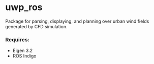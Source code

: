 # uwp_ros

Package for parsing, displaying, and planning over urban wind fields generated by CFD simulation.

### Requires:
- Eigen 3.2
- ROS Indigo
